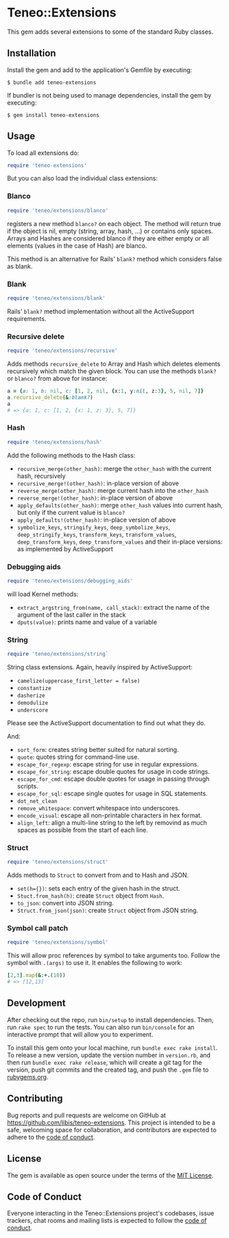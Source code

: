 # Teneo::Extensions

This gem adds several extensions to some of the standard Ruby classes.

## Installation

Install the gem and add to the application's Gemfile by executing:

    $ bundle add teneo-extensions

If bundler is not being used to manage dependencies, install the gem by executing:

    $ gem install teneo-extensions

## Usage

To load all extensions do:

```ruby
require 'teneo-extensions'
```

But you can also load the individual class extensions:

### Blanco

```ruby
require 'teneo/extensions/blanco'
```

registers a new method `blanco?` on each object. The method will return true if the object is nil, empty (string, array, hash, ...) or contains only spaces. Arrays and Hashes are considered blanco if they are either empty or all elements (values in the case of Hash) are blanco.

This method is an alternative for Rails' `blank?` method which considers false as blank.

### Blank

```ruby
require 'teneo/extensions/blank'
```

Rails' `blank?` method implementation without all the ActiveSupport requirements.

### Recursive delete

```ruby
require 'teneo/extensions/recursive'
```

Adds methods `recursive_delete` to Array and Hash which deletes elements recursively which match the given block. You can use the methods `blank?` or `blanco?` from above for instance:

```ruby
a = {a: 1, b: nil, c: [1, 2, nil, {x:1, y:nil, z:3}, 5, nil, 7]}
a.recursive_delete(&:blank?)
a
# => {a: 1, c: [1, 2, {x: 1, z: 3}, 5, 7]}
```

### Hash

```ruby
require 'teneo/extensions/hash'
```

Add the following methods to the Hash class:

- `recursive_merge(other_hash)`: merge the `other_hash` with the current hash, recursively
- `recursive_merge!(other_hash)`: in-place version of above
- `reverse_merge(other_hash)`: merge current hash into the `other_hash`
- `reverse_merge!(other_hash)`: in-place version of above
- `apply_defaults(other_hash)`: merge `other_hash` values into current hash, but only if the current value is `blanco?`
- `apply_defaults!(other_hash)`: in-place version of above
- `symbolize_keys`, `stringify_keys`, `deep_symbolize_keys`, `deep_stringify_keys`, `transform_keys`, `transform_values`, `deep_transform_keys`, `deep_transform_values` and their in-place versions: as implemented by ActiveSupport

### Debugging aids

```ruby
require 'teneo/extensions/debugging_aids'
```

will load Kernel methods:
- `extract_argstring_from(name, call_stack)`: extract the name of the argument of the last caller in the stack
- `dputs(value)`: prints name and value of a variable

### String

```ruby
require 'teneo/extensions/string`
```

String class extensions. Again, heavily inspired by ActiveSupport:

- `camelize(uppercase_first_letter = false)`
- `constantize`
- `dasherize`
- `demodulize`
- `underscore`

Please see the ActiveSupport documentation to find out what they do.

And:

- `sort_form`: creates string better suited for natural sorting.
- `quote`: quotes string for command-line use.
- `escape_for_regexp`: escape string for use in regular expressions.
- `escape_for_string`: escape double quotes for usage in code strings.
- `escape_for_cmd`: escape double quotes for usage in passing through scripts.
- `escape_for_sql`: escape single quotes for usage in SQL statements.
- `dot_net_clean`
- `remove_whitespace`: convert whitespace into underscores.
- `encode_visual`: escape all non-printable characters in hex format.
- `align_left`: align a multi-line string to the left by removind as much spaces as possible from the start of each line.

### Struct

```ruby
require 'teneo/extensions/struct'
```

Adds methods to `Struct` to convert from and to Hash and JSON.

- `set(h={})`: sets each entry of the given hash in the struct.
- `Stuct.from_hash(h)`: create `Struct` object from `Hash`.
- `to_json`: convert into JSON string.
- `Struct.from_json(json)`: create `Struct` object from JSON string.


### Symbol call patch

```ruby
require 'teneo/extensions/symbol'
```

This will allow proc references by symbol to take arguments too. Follow the symbol with `.(args)` to use it. It enables the following to work:

```ruby
[2,3].map(&:+.(10))
# => [12,13]
```

## Development

After checking out the repo, run `bin/setup` to install dependencies. Then, run `rake spec` to run the tests. You can also run `bin/console` for an interactive prompt that will allow you to experiment.

To install this gem onto your local machine, run `bundle exec rake install`. To release a new version, update the version number in `version.rb`, and then run `bundle exec rake release`, which will create a git tag for the version, push git commits and the created tag, and push the `.gem` file to [rubygems.org](https://rubygems.org).

## Contributing

Bug reports and pull requests are welcome on GitHub at https://github.com/libis/teneo-extensions. This project is intended to be a safe, welcoming space for collaboration, and contributors are expected to adhere to the [code of conduct](https://github.com/libis/teneo-extensions/blob/main/CODE_OF_CONDUCT.md).

## License

The gem is available as open source under the terms of the [MIT License](https://opensource.org/licenses/MIT).

## Code of Conduct

Everyone interacting in the Teneo::Extensions project's codebases, issue trackers, chat rooms and mailing lists is expected to follow the [code of conduct](https://github.com/libis/teneo-extensions/blob/main/CODE_OF_CONDUCT.md).
